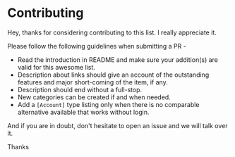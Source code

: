 # Contributing

Hey, thanks for considering contributing to this list. I really appreciate it. 

Please follow the following guidelines when submitting a PR -

* Read the introduction in README and make sure your addition(s) are valid for this awesome list. 
* Description about links should give an account of the outstanding features and major short-coming of the item, if any.
* Description should end without a full-stop.
* New categories can be created if and when needed.
* Add a `[Account]` type listing only when there is no comparable alternative available that works without login.


And if you are in doubt, don't hesitate to open an issue and we will talk over it. 

Thanks
